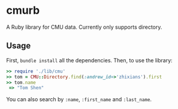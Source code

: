 # cmurb

A Ruby library for CMU data. Currently only supports directory.

## Usage
First, `bundle install` all the dependencies. Then, to use the library:

```ruby
>> require './lib/cmu'
>> tom = CMU::Directory.find(:andrew_id=>'zhixians').first
>> tom.name
 => "Tom Shen"
```

You can also search by `:name`, `:first_name` and `:last_name`.

